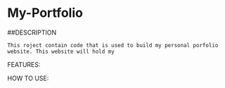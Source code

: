 # My-Portfolio

##DESCRIPTION

    This roject contain code that is used to build my personal porfolio website. This website will hold my 

FEATURES:


 HOW TO USE:





